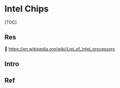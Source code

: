 # Intel Chips

[TOC]



## Res
🔗 https://en.wikipedia.org/wiki/List_of_Intel_processors



## Intro


## Ref

